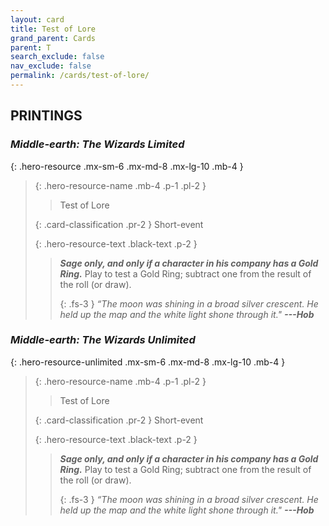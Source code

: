 ```yaml
---
layout: card
title: Test of Lore
grand_parent: Cards
parent: T
search_exclude: false
nav_exclude: false
permalink: /cards/test-of-lore/
---
```


## PRINTINGS


### _Middle-earth: The Wizards Limited_

{: .hero-resource .mx-sm-6 .mx-md-8 .mx-lg-10 .mb-4 }
> {: .hero-resource-name .mb-4 .p-1 .pl-2 }
> > <div class="card-mp"></div>
> > <div class="card-name">Test of Lore</div>
>
> {: .card-classification .pr-2 }
> Short-event
>
> {: .hero-resource-text .black-text .p-2 }
> > ***Sage only, and only if a character in his company has a Gold Ring.*** Play to test a Gold Ring; subtract one from the result of the roll (or draw). 
> > 
> > {: .fs-3 } 
> > _“The moon was shining in a broad silver crescent. He held up the map and the white light shone through it."_ ***---&#65279;Hob*** 
> 

### _Middle-earth: The Wizards Unlimited_

{: .hero-resource-unlimited .mx-sm-6 .mx-md-8 .mx-lg-10 .mb-4 }
> {: .hero-resource-name .mb-4 .p-1 .pl-2 }
> > <div class="card-mp"></div>
> > <div class="card-name">Test of Lore</div>
>
> {: .card-classification .pr-2 }
> Short-event
>
> {: .hero-resource-text .black-text .p-2 }
> > ***Sage only, and only if a character in his company has a Gold Ring.*** Play to test a Gold Ring; subtract one from the result of the roll (or draw). 
> > 
> > {: .fs-3 } 
> > _“The moon was shining in a broad silver crescent. He held up the map and the white light shone through it."_ ***---&#65279;Hob*** 
> 
